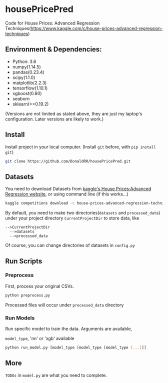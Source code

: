 # housePricePred

Code for House Prices: Advanced Regression Techniques(https://www.kaggle.com/c/house-prices-advanced-regression-techniques)

## Environment & Dependencies:

* Python: 3.6
* numpy(1.14.5)
* pandas(0.23.4)
* scipy(1.1.0)
* matplotlib(2.2.3)
* tensorflow(1.10.1)
* xgboost(0.80)
* seaborn
* sklearn(>=0.19.2)

(Versions are not limited as stated above, they are just my laptop's configuration. Later versions are likely to work.)

## Install
Install project in your local computer. (Install `git` before, with `pip install git`)
```Bash
git clone https://github.com/DonaldRR/housePricePred.git
```


## Datasets
You need to download Datasets from [kaggle's House Prices:Advanced Regression website](https://www.kaggle.com/c/house-prices-advanced-regression-techniques/data),
or using command line (if this works...)
```Bash
kaggle competitions download -c house-prices-advanced-regression-techniques
```

By default, you need to make two directories(`datasets` and `processed_data`) under your project directory `CurrentProjectDir` to store data, like
```
-->CurrentProjectDir
  -->datasets
  -->processed_data
```

Of course, you can change directories of datasets in `config.py`

## Run Scripts

### Preprocess
First, process your original CSVs.
```Bash
python preprocess.py
```
Processed files will occur under `processed_data` directory

### Run Models
Run specific model to train the data.
Arguments are available,

`model_type`,  'nn' or 'xgb' available

```Bash
python run_model.py [model_type [model_type [model_type [...]]]
```

## More

`TODOs` in `model.py` are what you need to complete.
